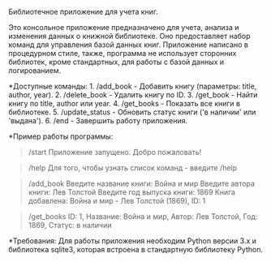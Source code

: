 Библиотечное приложение для учета книг.

Это консольное приложение предназначено для учета, анализа и изменения данных о книжной библиотеке. 
Оно предоставляет набор команд для управления базой данных книг.
Приложение написано в процедурном стиле, также, программа не использует сторонних библиотек, кроме стандартных, для работы с базой данных и логированием.

*Доступные команды:
    1. /add_book         - Добавить книгу (параметры: title, author, year).
    2. /delete_book      - Удалить книгу по ID.
    3. /get_book         - Найти книгу по title, author или year.
    4. /get_books        - Показать все книги в библиотеке.
    5. /update_status    - Обновить статус книги ('в наличии' или 'выдана').
    6. /end              - Завершить работу приложения.


*Пример работы программы:
  > /start
Приложение запущено. Добро пожаловать!

> /help
Для того, чтобы узнать список команд - введите /help

> /add_book
Введите название книги: Война и мир
Введите автора книги: Лев Толстой
Введите год выпуска книги: 1869
Книга добавлена: Война и мир - Лев Толстой (1869), ID: 1

> /get_books
ID: 1, Название: Война и мир, Автор: Лев Толстой, Год: 1869, Статус: в наличии


*Требования:
Для работы приложения необходим Python версии 3.x и библиотека sqlite3, которая встроена в стандартную библиотеку Python.
